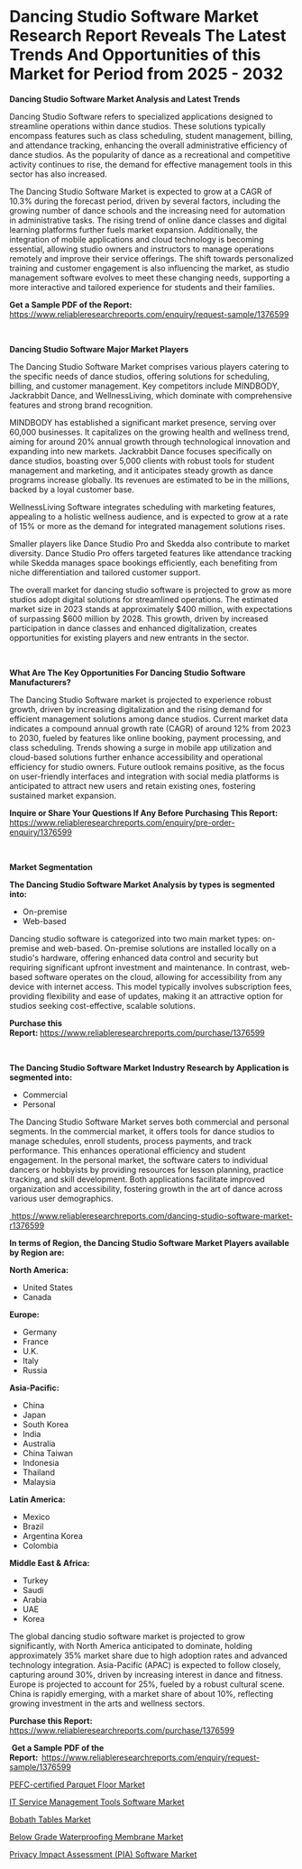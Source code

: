 <p><h1>Dancing Studio Software Market Research Report Reveals The Latest Trends And Opportunities of this Market for Period from 2025 - 2032</h1></p><p><strong>Dancing Studio Software Market Analysis and Latest Trends</strong></p>
<p><p>Dancing Studio Software refers to specialized applications designed to streamline operations within dance studios. These solutions typically encompass features such as class scheduling, student management, billing, and attendance tracking, enhancing the overall administrative efficiency of dance studios. As the popularity of dance as a recreational and competitive activity continues to rise, the demand for effective management tools in this sector has also increased.</p><p>The Dancing Studio Software Market is expected to grow at a CAGR of 10.3% during the forecast period, driven by several factors, including the growing number of dance schools and the increasing need for automation in administrative tasks. The rising trend of online dance classes and digital learning platforms further fuels market expansion. Additionally, the integration of mobile applications and cloud technology is becoming essential, allowing studio owners and instructors to manage operations remotely and improve their service offerings. The shift towards personalized training and customer engagement is also influencing the market, as studio management software evolves to meet these changing needs, supporting a more interactive and tailored experience for students and their families.</p></p>
<p><strong>Get a Sample PDF of the Report:&nbsp;</strong> <a href="https://www.reliableresearchreports.com/enquiry/request-sample/1376599?utm_campaign=114&utm_medium=2&utm_source=Github&utm_content=ia&utm_term=13012025&utm_id=dancing-studio-software">https://www.reliableresearchreports.com/enquiry/request-sample/1376599</a></p>
<p>&nbsp;</p>
<p><strong>Dancing Studio Software Major Market Players</strong></p>
<p><p>The Dancing Studio Software Market comprises various players catering to the specific needs of dance studios, offering solutions for scheduling, billing, and customer management. Key competitors include MINDBODY, Jackrabbit Dance, and WellnessLiving, which dominate with comprehensive features and strong brand recognition.</p><p>MINDBODY has established a significant market presence, serving over 60,000 businesses. It capitalizes on the growing health and wellness trend, aiming for around 20% annual growth through technological innovation and expanding into new markets. Jackrabbit Dance focuses specifically on dance studios, boasting over 5,000 clients with robust tools for student management and marketing, and it anticipates steady growth as dance programs increase globally. Its revenues are estimated to be in the millions, backed by a loyal customer base.</p><p>WellnessLiving Software integrates scheduling with marketing features, appealing to a holistic wellness audience, and is expected to grow at a rate of 15% or more as the demand for integrated management solutions rises. </p><p>Smaller players like Dance Studio Pro and Skedda also contribute to market diversity. Dance Studio Pro offers targeted features like attendance tracking while Skedda manages space bookings efficiently, each benefiting from niche differentiation and tailored customer support.</p><p>The overall market for dancing studio software is projected to grow as more studios adopt digital solutions for streamlined operations. The estimated market size in 2023 stands at approximately $400 million, with expectations of surpassing $600 million by 2028. This growth, driven by increased participation in dance classes and enhanced digitalization, creates opportunities for existing players and new entrants in the sector.</p></p>
<p>&nbsp;</p>
<p><strong>What Are The Key Opportunities For Dancing Studio Software Manufacturers?</strong></p>
<p><p>The Dancing Studio Software market is projected to experience robust growth, driven by increasing digitalization and the rising demand for efficient management solutions among dance studios. Current market data indicates a compound annual growth rate (CAGR) of around 12% from 2023 to 2030, fueled by features like online booking, payment processing, and class scheduling. Trends showing a surge in mobile app utilization and cloud-based solutions further enhance accessibility and operational efficiency for studio owners. Future outlook remains positive, as the focus on user-friendly interfaces and integration with social media platforms is anticipated to attract new users and retain existing ones, fostering sustained market expansion.</p></p>
<p><strong>Inquire or Share Your Questions If Any Before Purchasing This Report:</strong> <a href="https://www.reliableresearchreports.com/enquiry/pre-order-enquiry/1376599?utm_campaign=114&utm_medium=2&utm_source=Github&utm_content=ia&utm_term=13012025&utm_id=dancing-studio-software">https://www.reliableresearchreports.com/enquiry/pre-order-enquiry/1376599</a></p>
<p>&nbsp;</p>
<p><strong>Market Segmentation</strong></p>
<p><strong>The Dancing Studio Software Market Analysis by types is segmented into:</strong></p>
<p><ul><li>On-premise</li><li>Web-based</li></ul></p>
<p><p>Dancing studio software is categorized into two main market types: on-premise and web-based. On-premise solutions are installed locally on a studio's hardware, offering enhanced data control and security but requiring significant upfront investment and maintenance. In contrast, web-based software operates on the cloud, allowing for accessibility from any device with internet access. This model typically involves subscription fees, providing flexibility and ease of updates, making it an attractive option for studios seeking cost-effective, scalable solutions.</p></p>
<p><strong>Purchase this Report:&nbsp;</strong><a href="https://www.reliableresearchreports.com/purchase/1376599?utm_campaign=114&utm_medium=2&utm_source=Github&utm_content=ia&utm_term=13012025&utm_id=dancing-studio-software">https://www.reliableresearchreports.com/purchase/1376599</a></p>
<p>&nbsp;</p>
<p><strong>The Dancing Studio Software Market Industry Research by Application is segmented into:</strong></p>
<p><ul><li>Commercial</li><li>Personal</li></ul></p>
<p><p>The Dancing Studio Software Market serves both commercial and personal segments. In the commercial market, it offers tools for dance studios to manage schedules, enroll students, process payments, and track performance. This enhances operational efficiency and student engagement. In the personal market, the software caters to individual dancers or hobbyists by providing resources for lesson planning, practice tracking, and skill development. Both applications facilitate improved organization and accessibility, fostering growth in the art of dance across various user demographics.</p></p>
<p><a href="https://www.reliableresearchreports.com/dancing-studio-software-market-r1376599?utm_campaign=114&utm_medium=2&utm_source=Github&utm_content=ia&utm_term=13012025&utm_id=dancing-studio-software">&nbsp;https://www.reliableresearchreports.com/dancing-studio-software-market-r1376599</a></p>
<p><strong>In terms of Region, the Dancing Studio Software Market Players available by Region are:</strong></p>
<p>
    <p> <strong> North America: </strong>
        <ul>
            <li>United States</li>
            <li>Canada</li>
        </ul>
        </p> 
    <p> <strong> Europe: </strong>
        <ul>
            <li>Germany</li>
            <li>France</li>
            <li>U.K.</li>
            <li>Italy</li>
            <li>Russia</li>
        </ul>
        </p> 
    <p> <strong> Asia-Pacific: </strong>
        <ul>
            <li>China</li>
            <li>Japan</li>
            <li>South Korea</li>
            <li>India</li>
            <li>Australia</li>
            <li>China Taiwan</li>
            <li>Indonesia</li>
            <li>Thailand</li>
            <li>Malaysia</li>
        </ul>
        </p> 
    <p> <strong> Latin America: </strong>
        <ul>
            <li>Mexico</li>
            <li>Brazil</li>
            <li>Argentina Korea</li>
            <li>Colombia</li>
        </ul>
        </p> 
    <p> <strong> Middle East & Africa: </strong>
        <ul>
            <li>Turkey</li>
            <li>Saudi</li>
            <li>Arabia</li>
            <li>UAE</li>
            <li>Korea</li>
        </ul>
    </p>
    </p>
<p><p>The global dancing studio software market is projected to grow significantly, with North America anticipated to dominate, holding approximately 35% market share due to high adoption rates and advanced technology integration. Asia-Pacific (APAC) is expected to follow closely, capturing around 30%, driven by increasing interest in dance and fitness. Europe is projected to account for 25%, fueled by a robust cultural scene. China is rapidly emerging, with a market share of about 10%, reflecting growing investment in the arts and wellness sectors.</p></p>
<p><strong>Purchase this Report: </strong><a href="https://www.reliableresearchreports.com/purchase/1376599?utm_campaign=114&utm_medium=2&utm_source=Github&utm_content=ia&utm_term=13012025&utm_id=dancing-studio-software">https://www.reliableresearchreports.com/purchase/1376599</a></p>
<p>&nbsp;<strong>Get a Sample PDF of the Report:&nbsp;&nbsp;</strong><a href="https://www.reliableresearchreports.com/enquiry/request-sample/1376599?utm_campaign=114&utm_medium=2&utm_source=Github&utm_content=ia&utm_term=13012025&utm_id=dancing-studio-software">https://www.reliableresearchreports.com/enquiry/request-sample/1376599</a></p>
<p><strong></strong></p>
<p><p><a href="https://github.com/skerretflossie9297/Market-Research-Report-List-1/blob/main/pefc-certified-parquet-floor-market.md?utm_campaign=114&utm_medium=2&utm_source=Github&utm_content=ia&utm_term=13012025&utm_id=dancing-studio-software">PEFC-certified Parquet Floor Market</a></p><p><a href="https://github.com/alberthagorsuch/Market-Research-Report-List-1/blob/main/it-service-management-tools-software-market.md?utm_campaign=114&utm_medium=2&utm_source=Github&utm_content=ia&utm_term=13012025&utm_id=dancing-studio-software">IT Service Management Tools Software Market</a></p><p><a href="https://github.com/MonroeBullock54/Market-Research-Report-List-1/blob/main/bobath-tables-market.md?utm_campaign=114&utm_medium=2&utm_source=Github&utm_content=ia&utm_term=13012025&utm_id=dancing-studio-software">Bobath Tables Market</a></p><p><a href="https://github.com/shondapmbau/Market-Research-Report-List-1/blob/main/below-grade-waterproofing-membrane-market.md?utm_campaign=114&utm_medium=2&utm_source=Github&utm_content=ia&utm_term=13012025&utm_id=dancing-studio-software">Below Grade Waterproofing Membrane Market</a></p><p><a href="https://github.com/donnettaletizia/Market-Research-Report-List-1/blob/main/privacy-impact-assessment-pia-software-market.md?utm_campaign=114&utm_medium=2&utm_source=Github&utm_content=ia&utm_term=13012025&utm_id=dancing-studio-software">Privacy Impact Assessment (PIA) Software Market</a></p></p>
